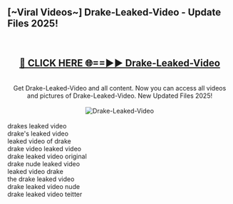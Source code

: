 <h2>[~Viral Videos~] Drake-Leaked-Video - Update Files 2025!</h2>
<br>
<div align="center">
<h2><a href="https://betterlinks.top/A2PfLJ" rel="nofollow">🔴 CLICK HERE 🌐==►► Drake-Leaked-Video</a></h2>
<br>
Get Drake-Leaked-Video and all content. Now you can access all videos and pictures of Drake-Leaked-Video. New Updated Files 2025!
<br>
<br>
<a href="https://betterlinks.top/A2PfLJ" rel="nofollow" data-target="animated-image.originalLink"><img src="https://i.ibb.co.com/WyWwxjT/player-gif2.gif" alt="Drake-Leaked-Video" style="max-width: 100%; display: inline-block;" data-target="animated-image.originalImage"></a>
</div>
<br>
drakes leaked video<br>
drake's leaked video<br>
leaked video of drake<br>
drake video leaked video<br>
drake leaked video original<br>
drake nude leaked video<br>
leaked video drake<br>
the drake leaked video<br>
drake leaked video nude<br>
drake leaked video teitter